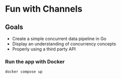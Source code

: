 Fun with Channels
=================

## Goals

- Create a simple concurrent data pipeline in Go
- Display an understanding of concurrency concepts
- Properly using a third party API


### <b>Run the app with Docker</b>

```
docker compose up
```
